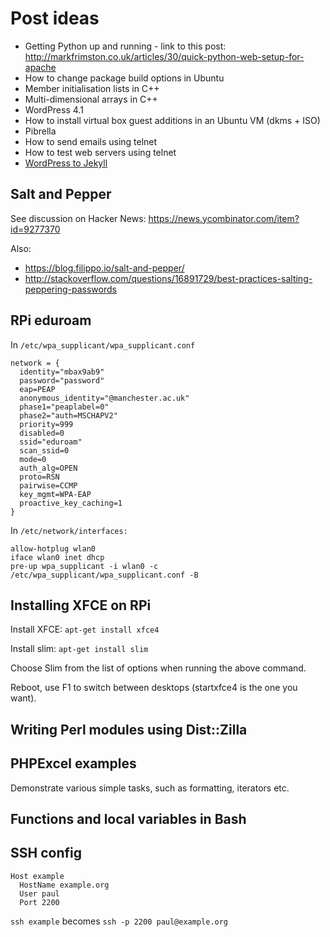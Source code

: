 # Post ideas

 * Getting Python up and running - link to this post: http://markfrimston.co.uk/articles/30/quick-python-web-setup-for-apache
 * How to change package build options in Ubuntu
 * Member initialisation lists in C++
 * Multi-dimensional arrays in C++
 * WordPress 4.1
 * How to install virtual box guest additions in an Ubuntu VM (dkms + ISO)
 * Pibrella
 * How to send emails using telnet
 * How to test web servers using telnet
 * [WordPress to Jekyll](http://jonls.dk/2015/02/Wordpress-to-Jekyll/)

## Salt and Pepper

See discussion on Hacker News: https://news.ycombinator.com/item?id=9277370

Also:
 * https://blog.filippo.io/salt-and-pepper/
 * http://stackoverflow.com/questions/16891729/best-practices-salting-peppering-passwords

## RPi eduroam

In `/etc/wpa_supplicant/wpa_supplicant.conf`

```
network = {
  identity="mbax9ab9"
  password="password"
  eap=PEAP
  anonymous_identity="@manchester.ac.uk"
  phase1="peaplabel=0"
  phase2="auth=MSCHAPV2"
  priority=999
  disabled=0
  ssid="eduroam"
  scan_ssid=0
  mode=0
  auth_alg=OPEN
  proto=RSN
  pairwise=CCMP
  key_mgmt=WPA-EAP
  proactive_key_caching=1
}
```

In `/etc/network/interfaces:`

```
allow-hotplug wlan0
iface wlan0 inet dhcp
pre-up wpa_supplicant -i wlan0 -c /etc/wpa_supplicant/wpa_supplicant.conf -B
```

## Installing XFCE on RPi

Install XFCE: `apt-get install xfce4`

Install slim: `apt-get install slim`

Choose Slim from the list of options when running the above command.

Reboot, use F1 to switch between desktops (startxfce4 is the one you want).

## Writing Perl modules using Dist::Zilla

## PHPExcel examples

Demonstrate various simple tasks, such as formatting, iterators etc.

## Functions and local variables in Bash

## SSH config

```
Host example 
  HostName example.org 
  User paul
  Port 2200                            
```
                                                                             
`ssh example` becomes `ssh -p 2200 paul@example.org`

